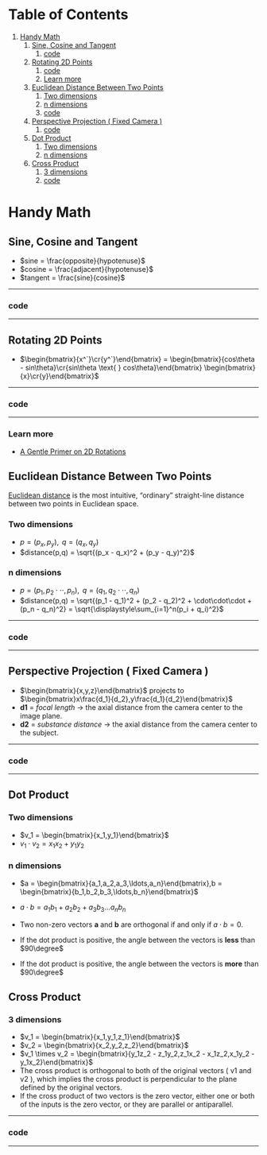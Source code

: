 
# Table of Contents

1.  [Handy Math](#org52e043b)
    1.  [Sine, Cosine and Tangent](#org54b8fb8)
        1.  [code](#org1d7a0e9)
    2.  [Rotating 2D Points](#orgb7e579d)
        1.  [code](#org07e2bd1)
        2.  [Learn more](#org3e70c07)
    3.  [Euclidean Distance Between Two Points](#org533c1d3)
        1.  [Two dimensions](#orgef34b8e)
        2.  [n dimensions](#org1dc0609)
        3.  [code](#org6d75586)
    4.  [Perspective Projection ( Fixed Camera )](#orgf8728bc)
        1.  [code](#orgf73fef3)
    5.  [Dot Product](#org5f220a8)
        1.  [Two dimensions](#orgcc2a266)
        2.  [n dimensions](#org2f3775b)
    6.  [Cross Product](#orgd4e2df7)
        1.  [3 dimensions](#orgb068b30)
        2.  [code](#org5868775)



<a id="org52e043b"></a>

# Handy Math


<a id="org54b8fb8"></a>

## Sine, Cosine and Tangent

-   $sine = \frac{opposite}{hypotenuse}$
-   $cosine = \frac{adjacent}{hypotenuse}$
-   $tangent = \frac{sine}{cosine}$

---


<a id="org1d7a0e9"></a>

### code

---


<a id="orgb7e579d"></a>

## Rotating 2D Points

-   $\begin{bmatrix}{x^`}\cr{y^`}\end{bmatrix} = \begin{bmatrix}{cos\theta - sin\theta}\cr{sin\theta \text{ } cos\theta}\end{bmatrix} \begin{bmatrix}{x}\cr{y}\end{bmatrix}$

---


<a id="org07e2bd1"></a>

### code

---


<a id="org3e70c07"></a>

### Learn more

-   [A Gentle Primer on 2D Rotations](https://www.alanzucconi.com/2016/02/03/2d-rotations/)


<a id="org533c1d3"></a>

## Euclidean Distance Between Two Points

[Euclidean distance](https://en.wikipedia.org/wiki/Euclidean_distance) is the most intuitive, &ldquo;ordinary&rdquo; straight-line distance between two points in Euclidean space.


<a id="orgef34b8e"></a>

### Two dimensions

-   $p = (p_x,p_y), \text{ } q = (q_x,q_y)$
-   $distance(p,q) = \sqrt{(p_x - q_x)^2 + (p_y - q_y)^2}$


<a id="org1dc0609"></a>

### n dimensions

-   $p = (p_1,p_2\cdot\cdot\cdot,p_n), \text{ } q = (q_1,q_2\cdot\cdot\cdot,q_n)$
-   $distance(p,q) = \sqrt{(p_1 - q_1)^2 + (p_2 - q_2)^2 + \cdot\cdot\cdot + (p_n - q_n)^2} = \sqrt{\displaystyle\sum_{i=1}^n(p_i + q_i)^2}$

---


<a id="org6d75586"></a>

### code

---


<a id="orgf8728bc"></a>

## Perspective Projection ( Fixed Camera )

-   $\begin{bmatrix}{x,y,z}\end{bmatrix}$ projects to $\begin{bmatrix}x\frac{d_1}{d_2},y\frac{d_1}{d_2}\end{bmatrix}$
-   **d1** = *focal length* -> the axial distance from the camera center to the image plane.
-   **d2** = *substance distance* -> the axial distance from the camera center to the subject.

---


<a id="orgf73fef3"></a>

### code

---


<a id="org5f220a8"></a>

## Dot Product


<a id="orgcc2a266"></a>

### Two dimensions

-   $v_1 = \begin{bmatrix}{x_1,y_1}\end{bmatrix}$
-   $v_1 \cdot v_2 = x_1x_2 + y_1y_2$


<a id="org2f3775b"></a>

### n dimensions

-   $a = \begin{bmatrix}{a_1,a_2,a_3,\ldots,a_n}\end{bmatrix},b = \begin{bmatrix}{b_1,b_2,b_3,\ldots,b_n}\end{bmatrix}$

-   $a \cdot b = a_1b_1 + a_2b_2 + a_3b_3 \ldots a_nb_n$

-   Two non-zero vectors **a** and **b** are orthogonal if and only if $a \cdot b = 0$.
-   If the dot product is positive, the angle between the vectors is **less** than $90\degree$
-   If the dot product is positive, the angle between the vectors is **more** than $90\degree$


<a id="orgd4e2df7"></a>

## Cross Product


<a id="orgb068b30"></a>

### 3 dimensions

-   $v_1 = \begin{bmatrix}{x_1,y_1,z_1}\end{bmatrix}$
-   $v_2 = \begin{bmatrix}{x_2,y_2,z_2}\end{bmatrix}$
-   $v_1 \times v_2 = \begin{bmatrix}{y_1z_2 - z_1y_2,z_1x_2 - x_1z_2,x_1y_2 - y_1x_2}\end{bmatrix}$
-   The cross product is orthogonal to both of the original vectors ( v1 and v2 ), which implies the cross product is perpendicular to the plane defined by the original vectors.
-   If the cross product of two vectors is the zero vector, either one or both of the inputs is the zero vector, or they are parallel or antiparallel.

---


<a id="org5868775"></a>

### code

---


